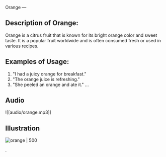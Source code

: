 Orange
—
## Description of Orange:
Orange is a citrus fruit that is known for its bright orange color and sweet taste. It is a popular fruit worldwide and is often consumed fresh or used in various recipes.
## Examples of Usage:
1. "I had a juicy orange for breakfast."
2. "The orange juice is refreshing."
3. "She peeled an orange and ate it."
...
## Audio
![[audio/orange.mp3]]
## Illustration
![orange | 500](https://oaidalleapiprodscus.blob.core.windows.net/private/org-qFpGQCsYXO6ZWXepP0pas1Gk/user-jrFXylB7R0V1Qoa5xjahv6mK/img-1zbl4wfmgNbnoT2tTMEvg8QL.png?st=2023-12-11T17%3A59%3A48Z&se=2023-12-11T19%3A59%3A48Z&sp=r&sv=2021-08-06&sr=b&rscd=inline&rsct=image/png&skoid=6aaadede-4fb3-4698-a8f6-684d7786b067&sktid=a48cca56-e6da-484e-a814-9c849652bcb3&skt=2023-12-10T19%3A09%3A07Z&ske=2023-12-11T19%3A09%3A07Z&sks=b&skv=2021-08-06&sig=s2L/vCfdJEDm5K8OPzLOdR1BvAkDP/hniYgFqWQPZMU%3D)


.